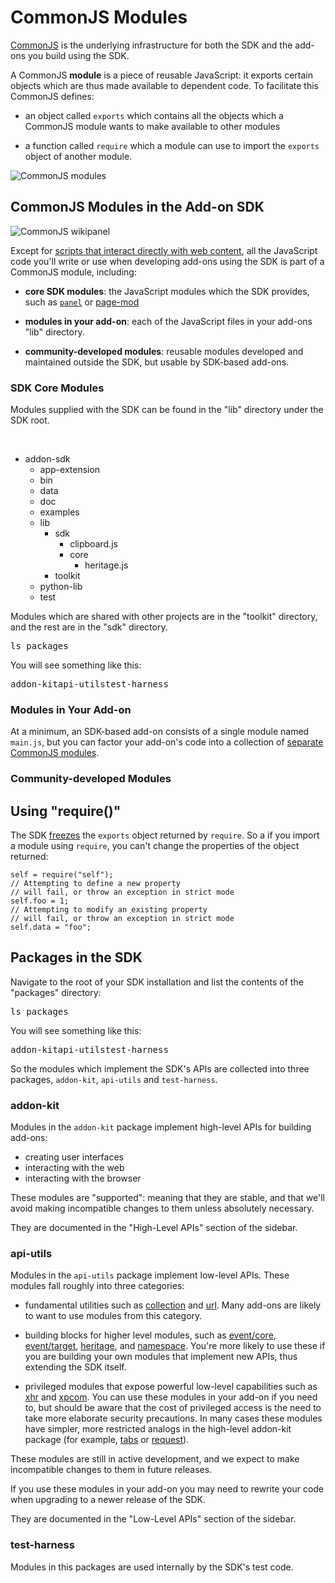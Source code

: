 <!-- This Source Code Form is subject to the terms of the Mozilla Public
   - License, v. 2.0. If a copy of the MPL was not distributed with this
   - file, You can obtain one at http://mozilla.org/MPL/2.0/. -->

# CommonJS Modules #

[CommonJS](http://wiki.commonjs.org/wiki/CommonJS) is the underlying
infrastructure for both the SDK and the add-ons you build using the SDK.

A CommonJS **module** is a piece of reusable JavaScript: it exports certain
objects which are thus made available to dependent code. To facilitate this
CommonJS defines:

* an object called `exports` which contains all the objects which a CommonJS
module wants to make available to other modules

* a function called `require` which a module can use to import the `exports`
object of another module.

![CommonJS modules](static-files/media/commonjs-modules.png)

## CommonJS Modules in the Add-on SDK ##

<img class="image-right" src="static-files/media/commonjs-wikipanel.png"
alt="CommonJS wikipanel">

Except for [scripts that interact directly with web content](dev-guide/guides/content-scripts/index.html),
all the JavaScript code you'll write or use when developing add-ons using
the SDK is part of a CommonJS module, including:

* **core SDK modules**: the JavaScript modules which the SDK provides, such as
[`panel`](modules/sdk/panel.html) or [page-mod](modules/sdk/page-mod.html)

* **modules in your add-on**: each of the JavaScript files in your add-ons "lib" directory.

* **community-developed modules**: reusable modules developed and maintained
outside the SDK, but usable by SDK-based add-ons.

### SDK Core Modules ###

Modules supplied with the SDK can be found in the "lib" directory under
the SDK root.

<div class="directory-tree">
<br>

* addon-sdk
    * app-extension
    * bin
    * data
    * doc
    * examples
    * lib
        * sdk
            * clipboard.js
            * core
                * heritage.js
        * toolkit
    * python-lib
    * test
</div>

Modules which are shared with other projects are in the "toolkit"
directory, and the rest are in the "sdk" directory.


<pre>
ls packages
</pre>

You will see something like this:

<pre>
addon-kitapi-utilstest-harness
</pre>


### Modules in Your Add-on ###

At a minimum, an SDK-based add-on consists of a single module
named `main.js`, but you can factor your add-on's code into a collection
of [separate CommonJS modules](dev-guide/tutorials/reusable-modules.html).

### Community-developed Modules ###

## Using "require()" ##



The SDK
[freezes](https://developer.mozilla.org/en/JavaScript/Reference/Global_Objects/Object/freeze)
the `exports` object returned by `require`. So a if you import a module using
`require`, you can't change the properties of the object returned:

    self = require("self");
    // Attempting to define a new property
    // will fail, or throw an exception in strict mode
    self.foo = 1;
    // Attempting to modify an existing property
    // will fail, or throw an exception in strict mode
    self.data = "foo";





## Packages in the SDK ##

Navigate to the root of your SDK installation and list the contents of
the "packages" directory:

<pre>
ls packages
</pre>

You will see something like this:

<pre>
addon-kitapi-utilstest-harness
</pre>

So the modules which implement the SDK's APIs are
collected into three packages, `addon-kit`, `api-utils` and `test-harness`.

### <a name="addon-kit">addon-kit</a> ###

Modules in the `addon-kit` package implement high-level APIs for
building add-ons:

* creating user interfaces
* interacting with the web
* interacting with the browser

These modules are "supported": meaning that they are stable, and that
we'll avoid making incompatible changes to them unless absolutely
necessary.

They are documented in the "High-Level APIs" section
of the sidebar.

### <a name="api-utils">api-utils</a> ###

Modules in the `api-utils` package implement low-level APIs. These
modules fall roughly into three categories:

* fundamental utilities such as
[collection](modules/sdk/platform/xpcom.html) and
[url](modules/sdk/url.html). Many add-ons are likely to
want to use modules from this category.

* building blocks for higher level modules, such as
[event/core](modules/sdk/event/core.html),
[event/target](modules/sdk/event/target.html),
[heritage](modules/sdk/core/heritage.html), and
[namespace](modules/sdk/core/namespace.html). You're more
likely to use these if you are building your own modules that
implement new APIs, thus extending the SDK itself.

* privileged modules that expose powerful low-level capabilities
such as [xhr](modules/sdk/net/xhr.html) and
[xpcom](modules/sdk/platform/xpcom.html). You can use these
modules in your add-on if you need to, but should be aware that
the cost of privileged access is the need to take more elaborate
security precautions. In many cases these modules have simpler,
more restricted analogs in the high-level addon-kit package (for
example, [tabs](modules/sdk/tabs.html) or
[request](modules/sdk/request.html)).

<div class="warning">
<p>These modules are still in active development,
and we expect to make incompatible changes to them in future releases.
</p>
If you use these modules in your add-on you may need to rewrite your
code when upgrading to a newer release of the SDK.
</div>

They are documented in the "Low-Level APIs" section of the sidebar.

### test-harness ###

Modules in this packages are used internally by the SDK's test code.